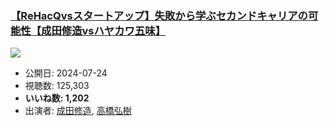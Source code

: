 ### [【ReHacQvsスタートアップ】失敗から学ぶセカンドキャリアの可能性【成田修造vsハヤカワ五味】](https://www.youtube.com/watch?v=UHz6Sf6WCVE)
[![](https://img.youtube.com/vi/UHz6Sf6WCVE/sddefault.jpg)](https://www.youtube.com/watch?v=UHz6Sf6WCVE)
-   公開日: 2024-07-24
-   視聴数: 125,303
-   **いいね数: 1,202**
-   出演者: [成田修造](/rehacq_fan/people/成田修造 "wikilink"), [高橋弘樹](/rehacq_fan/people/高橋弘樹 "wikilink")

